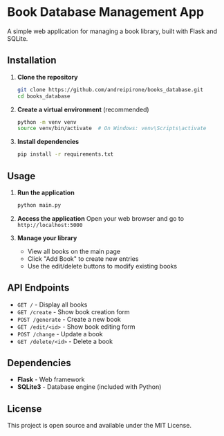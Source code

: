 # Book Database Management App

A simple web application for managing a book library, built with Flask and SQLite.

## Installation

1. **Clone the repository**
   ```bash
   git clone https://github.com/andreipirone/books_database.git
   cd books_database
   ```

2. **Create a virtual environment** (recommended)
   ```bash
   python -m venv venv
   source venv/bin/activate  # On Windows: venv\Scripts\activate
   ```

3. **Install dependencies**
   ```bash
   pip install -r requirements.txt
   ```

## Usage

1. **Run the application**
   ```bash
   python main.py
   ```

2. **Access the application**
   Open your web browser and go to `http://localhost:5000`

3. **Manage your library**
   - View all books on the main page
   - Click "Add Book" to create new entries
   - Use the edit/delete buttons to modify existing books

## API Endpoints

- `GET /` - Display all books
- `GET /create` - Show book creation form
- `POST /generate` - Create a new book
- `GET /edit/<id>` - Show book editing form
- `POST /change` - Update a book
- `GET /delete/<id>` - Delete a book

## Dependencies

- **Flask** - Web framework
- **SQLite3** - Database engine (included with Python)

## License

This project is open source and available under the MIT License.
